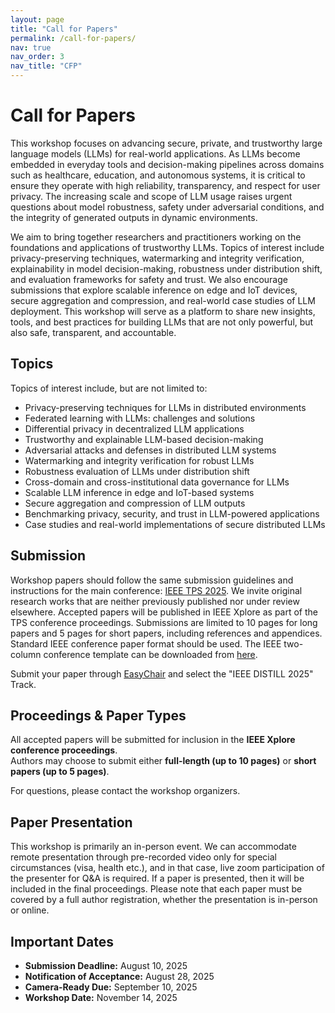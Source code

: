 ```yaml
---
layout: page
title: "Call for Papers"
permalink: /call-for-papers/
nav: true
nav_order: 3
nav_title: "CFP"
---
```


# Call for Papers
This workshop focuses on advancing secure, private, and trustworthy large language models (LLMs) for real-world applications. As LLMs become embedded in everyday tools and decision-making pipelines across domains such as healthcare, education, and autonomous systems, it is critical to ensure they operate with high reliability, transparency, and respect for user privacy. The increasing scale and scope of LLM usage raises urgent questions about model robustness, safety under adversarial conditions, and the integrity of generated outputs in dynamic environments.

We aim to bring together researchers and practitioners working on the foundations and applications of trustworthy LLMs. Topics of interest include privacy-preserving techniques, watermarking and integrity verification, explainability in model decision-making, robustness under distribution shift, and evaluation frameworks for safety and trust. We also encourage submissions that explore scalable inference on edge and IoT devices, secure aggregation and compression, and real-world case studies of LLM deployment. This workshop will serve as a platform to share new insights, tools, and best practices for building LLMs that are not only powerful, but also safe, transparent, and accountable. 


## Topics

Topics of interest include, but are not limited to:

- Privacy-preserving techniques for LLMs in distributed environments  
- Federated learning with LLMs: challenges and solutions  
- Differential privacy in decentralized LLM applications
- Trustworthy and explainable LLM-based decision-making 
- Adversarial attacks and defenses in distributed LLM systems
- Watermarking and integrity verification for robust LLMs
- Robustness evaluation of LLMs under distribution shift
- Cross-domain and cross-institutional data governance for LLMs
- Scalable LLM inference in edge and IoT-based systems
- Secure aggregation and compression of LLM outputs
- Benchmarking privacy, security, and trust in LLM-powered applications
- Case studies and real-world implementations of secure distributed LLMs


## Submission
Workshop papers should follow the same submission guidelines and instructions for the main conference: [IEEE TPS 2025](https://www.sis.pitt.edu/lersais/conference/tps/2025/). We invite original research works that are neither previously published nor under review elsewhere. Accepted papers will be published in IEEE Xplore as part of the TPS conference proceedings. Submissions are limited to 10 pages for long papers and 5 pages for short papers, including references and appendices. Standard IEEE conference paper format should be used. The IEEE two-column conference template can be downloaded from [here](https://www.ieee.org/conferences/publishing/templates).

Submit your paper through [EasyChair](https://easychair.org/account2/signin?l=7661155834746278132) and select the "IEEE DISTILL 2025" Track.

## Proceedings & Paper Types

All accepted papers will be submitted for inclusion in the **IEEE Xplore conference proceedings**.  
Authors may choose to submit either **full-length (up to 10 pages)** or **short papers (up to 5 pages)**.

For questions, please contact the workshop organizers.

## Paper Presentation

This workshop is primarily an in-person event. We can accommodate remote presentation through pre-recorded video only for special circumstances (visa, health etc.), and in that case, live zoom participation of the presenter for Q&A is required. If a paper is presented, then it will be included in the final proceedings. Please note that each paper must be covered by a full author registration, whether the presentation is in-person or online.


## Important Dates
 
- **Submission Deadline:** August 10, 2025  
- **Notification of Acceptance:** August 28, 2025  
- **Camera-Ready Due:** September 10, 2025  
- **Workshop Date:** November 14, 2025
